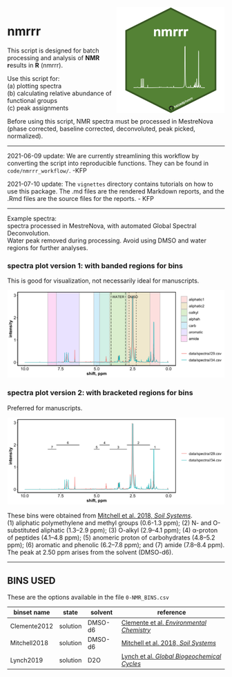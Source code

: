 
<img align="right" heignt = "250" width = "250" src="images/nmr_hex.png">

# nmrrr

This script is designed for batch processing and analysis of **NMR
r**esults in **R** (nmrrr).

Use this script for:  
(a) plotting spectra  
(b) calculating relative abundance of functional groups  
(c) peak assignments

Before using this script, NMR spectra must be processed in MestreNova
(phase corrected, baseline corrected, deconvoluted, peak picked,
normalized).

------------------------------------------------------------------------

2021-06-09 update: We are currently streamlining this workflow by
converting the script into reproducible functions. They can be found in
`code/nmrrr_workflow/`. -KFP

2021-07-10 update: The `vignettes` directory contains tutorials on how
to use this package. The .md files are the rendered Markdown reports,
and the .Rmd files are the source files for the reports. - KFP

------------------------------------------------------------------------

Example spectra:  
spectra processed in MestreNova, with automated Global Spectral
Deconvolution.  
Water peak removed during processing. Avoid using DMSO and water regions
for further analyses.

### spectra plot version 1: with banded regions for bins

This is good for visualization, not necessarily ideal for manuscripts.

![gg\_nmr1](images/spectra_1.png)

### spectra plot version 2: with bracketed regions for bins

Preferred for manuscripts.

![gg\_nmr2](images/spectra_2.png)

These bins were obtained from [Mitchell et al. 2018, *Soil
Systems*](https://doi.org/10.3390/soils2010008).  
(1) aliphatic polymethylene and methyl groups (0.6-1.3 ppm); (2) N- and
O-substituted aliphatic (1.3–2.9 ppm); (3) O-alkyl (2.9–4.1 ppm); (4)
α-proton of peptides (4.1–4.8 ppm); (5) anomeric proton of carbohydrates
(4.8–5.2 ppm); (6) aromatic and phenolic (6.2–7.8 ppm); and (7) amide
(7.8–8.4 ppm). The peak at 2.50 ppm arises from the solvent (DMSO-d6).

------------------------------------------------------------------------

## BINS USED

These are the options available in the file `0-NMR_BINS.csv`

| binset name  | state    | solvent | reference                                                                           |
|--------------|----------|---------|-------------------------------------------------------------------------------------|
| Clemente2012 | solution | DMSO-d6 | [Clemente et al. *Environmental Chemistry*](https://doi.org/10.1071/EN11096)        |
| Mitchell2018 | solution | DMSO-d6 | [Mitchell et al. 2018, *Soil Systems*](https://doi.org/10.3390/soils2010008)        |
| Lynch2019    | solution | D2O     | [Lynch et al. *Global Biogeochemical Cycles*](https://doi.org/10.1029/2018GB006030) |
